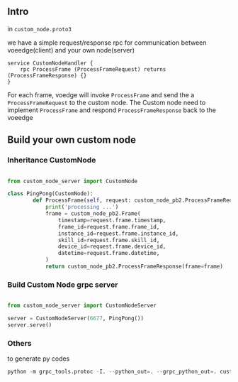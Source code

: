 ## Intro

in `custom_node.proto3`

we have a simple request/response rpc for communication between voeedge(client) and your own node(server)

```
service CustomNodeHandler {
    rpc ProcessFrame (ProcessFrameRequest) returns (ProcessFrameResponse) {}
}
```

For each frame, voedge will invoke `ProcessFrame` and send the a `ProcessFrameRequest` to the custom node.
The Custom node need to implement `ProcessFrame` and respond `ProcessFrameResponse` back to the voeedge


## Build your own custom node

### Inheritance CustomNode

```python

from custom_node_server import CustomNode

class PingPong(CustomNode):
        def ProcessFrame(self, request: custom_node_pb2.ProcessFrameRequest, context) -> custom_node_pb2.ProcessFrameResponse:
            print('processing ...')
            frame = custom_node_pb2.Frame(
                timestamp=request.frame.timestamp,
                frame_id=request.frame.frame_id,
                instance_id=request.frame.instance_id,
                skill_id=request.frame.skill_id,
                device_id=request.frame.device_id,
                datetime=request.frame.datetime,
            )
            return custom_node_pb2.ProcessFrameResponse(frame=frame)
```


### Build Custom Node grpc server

```python

from custom_node_server import CustomNodeServer

server = CustomNodeServer(6677, PingPong())
server.serve()
```


### Others

to generate py codes
```python
python -m grpc_tools.protoc -I. --python_out=. --grpc_python_out=. custom_node.proto
```
